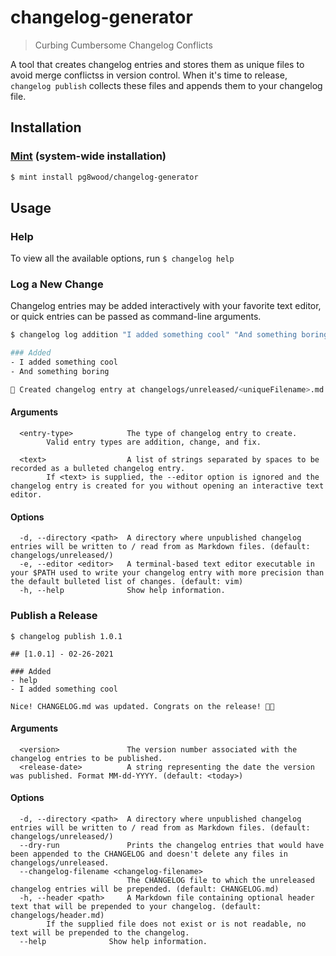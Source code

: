 # changelog-generator
> Curbing Cumbersome Changelog Conflicts

A tool that creates changelog entries and stores them as unique files to avoid merge conflictss in version control. When it's time to release, `changelog publish` collects these files and appends them to your changelog file.

## Installation

### [Mint](https://github.com/yonaskolb/Mint) (system-wide installation)


```sh
$ mint install pg8wood/changelog-generator
```

## Usage
### Help
To view all the available options, run `$ changelog help`

### Log a New Change
Changelog entries may be added interactively with your favorite text editor, or quick entries can be passed as command-line arguments.

```sh
$ changelog log addition "I added something cool" "And something boring"

### Added
- I added something cool
- And something boring

🙌 Created changelog entry at changelogs/unreleased/<uniqueFilename>.md
```

#### Arguments
```
  <entry-type>            The type of changelog entry to create.  
        Valid entry types are addition, change, and fix.

  <text>                  A list of strings separated by spaces to be recorded as a bulleted changelog entry. 
        If <text> is supplied, the --editor option is ignored and the changelog entry is created for you without opening an interactive text editor.
```

#### Options
```
  -d, --directory <path>  A directory where unpublished changelog entries will be written to / read from as Markdown files. (default: changelogs/unreleased/)
  -e, --editor <editor>   A terminal-based text editor executable in your $PATH used to write your changelog entry with more precision than the default bulleted list of changes. (default: vim)
  -h, --help              Show help information.
```

### Publish a Release
```
$ changelog publish 1.0.1 

## [1.0.1] - 02-26-2021

### Added
- help
- I added something cool

Nice! CHANGELOG.md was updated. Congrats on the release! 🥳🍻
```

#### Arguments
```
  <version>               The version number associated with the changelog entries to be published. 
  <release-date>          A string representing the date the version was published. Format MM-dd-YYYY. (default: <today>)
```

#### Options
```
  -d, --directory <path>  A directory where unpublished changelog entries will be written to / read from as Markdown files. (default: changelogs/unreleased/)
  --dry-run               Prints the changelog entries that would have been appended to the CHANGELOG and doesn't delete any files in changelogs/unreleased. 
  --changelog-filename <changelog-filename>
                          The CHANGELOG file to which the unreleased changelog entries will be prepended. (default: CHANGELOG.md)
  -h, --header <path>     A Markdown file containing optional header text that will be prepended to your changelog. (default: changelogs/header.md)
        If the supplied file does not exist or is not readable, no text will be prepended to the changelog.
  --help              Show help information.
```
